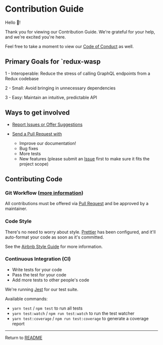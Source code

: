 # Contribution Guide

Hello 👋!

Thank you for viewing our Contribution Guide. We're grateful for your help, and we're excited you're here.

Feel free to take a moment to view our [Code of Conduct](CODE-OF-CONDUCT) as well.

## Primary Goals for `redux-wasp

1 - Interoperable: Reduce the stress of calling GraphQL endpoints from a Redux codebase

2 - Small: Avoid bringing in unnecessary dependencies

3 - Easy: Maintain an intuitive, predictable API

## Ways to get involved

- [Report Issues or Offer Suggestions](https://github.com/BlackWaspTech/redux-wasp/issues)

- [Send a Pull Request with](https://www.thinkful.com/learn/github-pull-request-tutorial/)

  - Improve our documentation!
  - Bug fixes
  - More tests
  - New features (please submit an [Issue](https://github.com/BlackWaspTech/redux-wasp/issues) first to make sure it fits the project scope)

## Contributing Code

### Git Workflow ([more information](https://guides.github.com/introduction/flow/))

All contributions must be offered via [Pull Request](https://help.github.com/articles/about-pull-requests/) and be approved by a maintainer.

### Code Style

There's no need to worry about style. [Prettier](https://prettier.io/) has been configured, and it'll auto-format your code as soon as it's committed.

See the [Airbnb Style Guide](https://github.com/airbnb/javascript) for more information.

### Continuous Integration (CI)

- Write tests for your code
- Pass the test for your code
- Add more tests to other people's code

We're running [Jest](https://jestjs.io/en/) for our test suite.

Available commands:

- `yarn test` / `npm test` to run all tests
- `yarn test:watch` / `npm run test:watch` to run the test watcher
- `yarn test:coverage` / `npm run test:coverage` to generate a coverage report

---

Return to [README](README.md)
